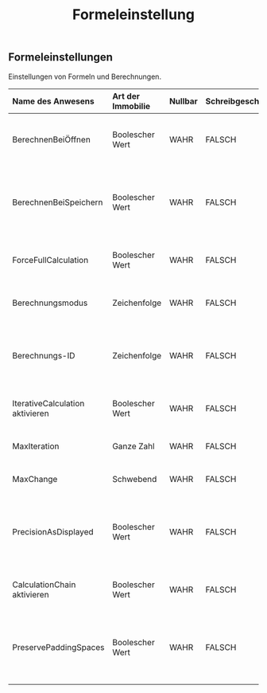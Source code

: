 ﻿---
title: Formeleinstellung
second_title: Aspose.Cells Cloud Documen
type: docs
url: /de/specification/model/formulasettings/
description: "Aspose.Cells Cloud-Modellspezifikation: FormulaSettings. Bearbeiten Sie mühelos Excel und andere Tabellenkalkulationsdokumente mit Funktionen wie Öffnen, Generieren, Bearbeiten, Teilen, Zusammenführen, Vergleichen und Konvertieren"
weight: 50
---
## **Formeleinstellungen**

 Einstellungen von Formeln und Berechnungen.

| Name des Anwesens| Art der Immobilie| Nullbar| Schreibgeschützt| Standardwert| Beschreibung|
|:- |:- |:- |:- |:- |:- |
| BerechnenBeiÖffnen| Boolescher Wert| WAHR| FALSCH|| Gibt an, ob die Anwendung beim Öffnen der Arbeitsmappe eine vollständige Berechnung durchführen muss.|
|BerechnenBeiSpeichern| Boolescher Wert| WAHR| FALSCH|| Gibt an, ob die Arbeitsmappe im manuellen Berechnungsmodus vor dem Speichern des Dokuments neu berechnet wird.|
| ForceFullCalculation| Boolescher Wert| WAHR| FALSCH|| Gibt an, ob bei jedem Auslösen einer Berechnung alle Formeln berechnet werden.|
| Berechnungsmodus| Zeichenfolge| WAHR| FALSCH|| Ruft den Modus für die Arbeitsmappenberechnung in MS Excel ab oder legt diesen fest.|
| Berechnungs-ID| Zeichenfolge| WAHR| FALSCH|| Gibt die Version der Berechnungs-Engine an, die zum Berechnen von Werten in der Arbeitsmappe verwendet wird.|
| IterativeCalculation aktivieren| Boolescher Wert| WAHR| FALSCH|| Gibt an, ob die iterative Berechnung zum Auflösen von Zirkelverweisen aktiviert ist.|
| MaxIteration| Ganze Zahl| WAHR| FALSCH|| Die maximalen Iterationen zum Auflösen eines Zirkelverweises.|
| MaxChange| Schwebend| WAHR| FALSCH|| Die maximale Änderung zum Auflösen eines Zirkelverweises.|
| PrecisionAsDisplayed| Boolescher Wert| WAHR| FALSCH|| Legt fest, ob die Genauigkeit des berechneten Ergebnisses so eingestellt werden soll, wie sie beim Berechnen von Formeln angezeigt wird|
| CalculationChain aktivieren| Boolescher Wert| WAHR| FALSCH|| Ob die Berechnungskette für Formeln aktiviert wird. Der Standardwert ist falsch.|
| PreservePaddingSpaces| Boolescher Wert| WAHR| FALSCH||Gibt an, ob beim Abrufen und Festlegen von Formeln die zwischen Formeltoken aufgefüllten Leerzeichen und Zeilenumbrüche beibehalten werden. Der Standardwert ist falsch.|

